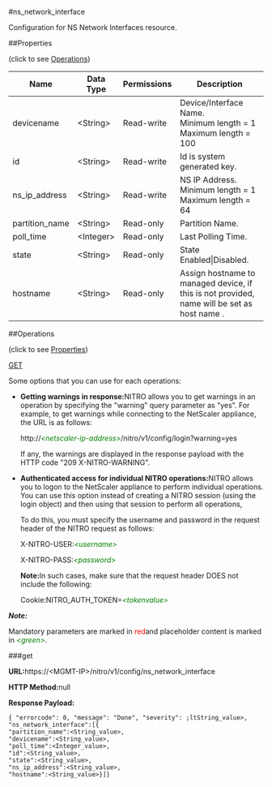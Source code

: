 #ns_network_interface

Configuration for NS Network Interfaces resource.


##Properties 
<span>(click to see [Operations](#opera))</span>


<table><thead><tr><th>Name</th><th>Data Type</th><th>Permissions</th><th>Description</th></tr></thead><tbody><tr><td>devicename</td><td>&lt;String></td><td>Read-write</td><td>Device/Interface Name.<br>Minimum length = 1<br>Maximum length = 100</td></tr><tr><td>id</td><td>&lt;String></td><td>Read-write</td><td>Id is system generated key.</td></tr><tr><td>ns_ip_address</td><td>&lt;String></td><td>Read-write</td><td>NS IP Address.<br>Minimum length = 1<br>Maximum length = 64</td></tr><tr><td>partition_name</td><td>&lt;String></td><td>Read-only</td><td>Partition Name.</td></tr><tr><td>poll_time</td><td>&lt;Integer></td><td>Read-only</td><td>Last Polling Time.</td></tr><tr><td>state</td><td>&lt;String></td><td>Read-only</td><td>State Enabled|Disabled.</td></tr><tr><td>hostname</td><td>&lt;String></td><td>Read-only</td><td>Assign hostname to managed device, if this is not provided, name will be set as host name .</td></tr></tbody></table>
##Operations 
<span>(click to see [Properties](#prope))</span>


[GET]()


Some options that you can use for each operations:
<ul><li><p><b>Getting warnings in response:</b>NITRO allows you to get warnings in an operation by specifying the "warning" query parameter as "yes". For example, to get warnings while connecting to the NetScaler appliance, the URL is as follows:</p><p>http://<span style="color:green;font-style:italic;">&lt;netscaler-ip-address&gt;</span>/nitro/v1/config/login?warning=yes</p><p>If any, the warnings are displayed in the response payload with the HTTP code "209 X-NITRO-WARNING".</p></li><li><p><b>Authenticated access for individual NITRO operations:</b>NITRO allows you to logon to the NetScaler appliance to perform individual operations. You can use this option instead of creating a NITRO session (using the login object) and then using that session to perform all operations,</p><p>To do this, you must specify the username and password in the request header of the NITRO request as follows:</p><p>X-NITRO-USER:<span style="color:green;font-style:italic;">&lt;username&gt;</span></p><p>X-NITRO-PASS:<span style="color:green;font-style:italic;">&lt;password&gt;</span></p><p><b>Note:</b>In such cases, make sure that the request header DOES not include the following:</p><p>Cookie:NITRO_AUTH_TOKEN=<span style="color:green;font-style:italic;">&lt;tokenvalue&gt;</span></p></li></ul>



***Note:*** 
Mandatory parameters are marked in <span style="color:#FF0000;">red</span>and placeholder content is marked in <span style="color:green;font-style:italic">&lt;green&gt;</span>.

###get



<b>URL:</b>https://&lt;MGMT-IP&gt;/nitro/v1/config/ns_network_interface
<b>HTTP Method:</b>null
<b>Response Payload: </b>```{ "errorcode": 0, "message": "Done", "severity": ;ltString_value>, "ns_network_interface":[{"partition_name":<String_value>,"devicename":<String_value>,"poll_time":<Integer_value>,"id":<String_value>,"state":<String_value>,"ns_ip_address":<String_value>,"hostname":<String_value>}]}```




